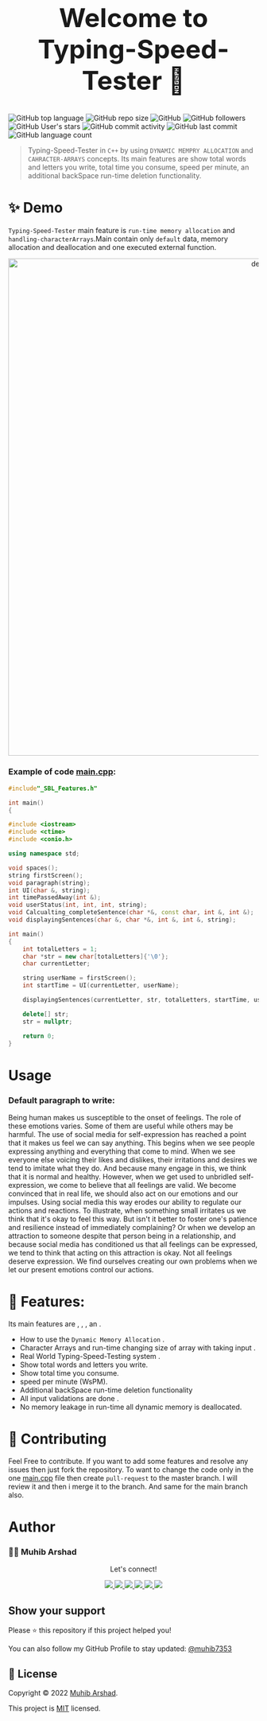 # 


<h1 align="center" style="font-size: 52px;" > Welcome to Typing-Speed-Tester  👋</h1>

![GitHub top language](https://img.shields.io/github/languages/top/muhib7353/Typing-Speed-Tester-In-CPP?logo=c%2B%2B&style=flat-square)
![GitHub repo size](https://img.shields.io/github/repo-size/muhib7353/Typing-Speed-Tester-In-CPP)
![GitHub](https://img.shields.io/github/license/muhib7353/Typing-Speed-Tester-In-CPP)
![GitHub followers](https://img.shields.io/github/followers/muhib7353?logo=Github&style=flat-square)
![GitHub User's stars](https://img.shields.io/github/stars/muhib7353?logo=Github&style=flat-square)
![GitHub commit activity](https://img.shields.io/github/commit-activity/y/muhib7353/Typing-Speed-Tester-In-CPP?logo=git)
![GitHub last commit](https://img.shields.io/github/last-commit/muhib7353/Typing-Speed-Tester-In-CPP?logo=git)
![GitHub language count](https://img.shields.io/github/languages/count/muhib7353/Typing-Speed-Tester-In-CPP?logo=c%2B%2B)

> Typing-Speed-Tester in `C++` by using `DYNAMIC MEMPRY ALLOCATION` and `CAHRACTER-ARRAYS` concepts. Its main features are show total words and letters you write, total time you consume, speed per minute, an additional backSpace run-time deletion functionality.

# ✨ Demo

`Typing-Speed-Tester` main feature is `run-time memory allocation` and `handling-characterArrays`.Main contain only `default` data, memory allocation and deallocation and one executed external function.

<p align="center">
  <img width="1000" src="Demo/demo.gif" alt="demo"/>
</p>

### Example of code [main.cpp](/main.cpp):

```cpp
#include"_SBL_Features.h"

int main()
{

#include <iostream>
#include <ctime>
#include <conio.h>

using namespace std;

void spaces();
string firstScreen();
void paragraph(string);
int UI(char &, string);
int timePassedAway(int &);
void userStatus(int, int, int, string);
void Calcualting_completeSentence(char *&, const char, int &, int &);
void displayingSentences(char &, char *&, int &, int &, string);

int main()
{
    int totalLetters = 1;
    char *str = new char[totalLetters]{'\0'};
    char currentLetter;

    string userName = firstScreen();
    int startTime = UI(currentLetter, userName);

    displayingSentences(currentLetter, str, totalLetters, startTime, userName);

    delete[] str;
    str = nullptr;

    return 0;
}


```
# Usage

### Default paragraph to write:

Being human makes us susceptible to the onset of feelings. The role of these emotions varies. Some of them are useful while others may be harmful. The use of social media for self-expression has reached a point that it makes us feel we can say anything. This begins when we see people expressing anything and everything that come to mind. When we see everyone else voicing their likes and dislikes, their irritations and desires we tend to imitate what they do. And because many engage in this, we think that it is normal and healthy. However, when we get used to unbridled self-expression, we come to believe that all feelings are valid. We become convinced that in real life, we should also act on our emotions and our impulses. Using social media this way erodes our ability to regulate our actions and reactions. To illustrate, when something small irritates us we think that it's okay to feel this way. But isn't it better to foster one's patience and resilience instead of immediately complaining? Or when we develop an attraction to someone despite that person being in a relationship, and because social media has conditioned us that all feelings can be expressed, we tend to think that acting on this attraction is okay. Not all feelings deserve expression. We find ourselves creating our own problems when we let our present emotions control our actions.

# 🚀 Features:
 Its main features are , , , an .
- How to use the `Dynamic Memory Allocation` .
- Character Arrays and run-time changing size of array with taking input .
- Real World Typing-Speed-Testing system .
- Show total words and letters you write.
- Show total time you consume.
- speed per minute (WsPM).
- Additional backSpace run-time deletion functionality
- All input validations are done .
- No memory leakage in run-time all dynamic memory is deallocated.

# 🤝 Contributing

Feel Free to contribute.
If you want to add some features and resolve any issues then just fork the repository. To want to change the code only in the one [main.cpp]() file then create `pull-request` to the master branch. I will review it and then i merge it to the branch. And same for the main branch also.

# Author

### 👨‍💻 Muhib Arshad

   <div align="center">
<p align="center">Let's connect!</p>

<a href="https://www.linkedin.com/in/muhib-arshad-85439b242/" target="blank">
    <img src="https://img.shields.io/badge/linkedin-%230077B5.svg?&style=for-the-badge&logo=linkedin&logoColor=white" />
</a>

<a href="https://medium.com/@muhibarshad123" target="blank">
    <img src="https://img.shields.io/badge/Medium-12100E?style=for-the-badge&logo=medium&logoColor=white" />
</a>

<a href="https://stackoverflow.com/users/18215817/muhib-arshad?tab=profile" target="blank">
    <img src="https://img.shields.io/badge/Stack_Overflow-FE7A16?style=for-the-badge&logo=stack-overflow&logoColor=white" />
</a>

<a href = "https://twitter.com/muhib7353" target="blank">
    <img src="https://img.shields.io/badge/Twitter-1DA1F2?style=for-the-badge&logo=twitter&logoColor=white" />
</a>

<a href="https://www.facebook.com/muhib7353/" target="blank">
    <img src="https://img.shields.io/badge/Facebook-1877F2?style=for-the-badge&logo=facebook&logoColor=white" />
</a>

<a href="https://www.instagram.com/muhib7353/" target="blank">
    <img src="https://img.shields.io/badge/Instagram-E4405F?style=for-the-badge&logo=instagram&logoColor=white" />
</a>

</div>



## Show your support

Please ⭐️ this repository if this project helped you!

You can also follow my GitHub Profile to stay updated:
<a href="https://github.com/muhib7353" target="blank">
@muhib7353
</a>


## 📝 License

Copyright © 2022 [Muhib Arshad](https://github.com/muhib7353). 


This project is [MIT](https://github.com/muhib7353/Typing-Speed-Tester-In-CPP/blob/main/LICENSE) licensed.
